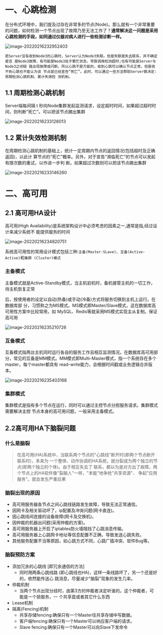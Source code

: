 # 一、心跳检测

​		在分布式环境中，我们提及过存在非常多的节点(Node)。那么就有一个非常重要的问题，如何检测一个节点出现了故障乃至无法工作了？**通常解决这一问题是采用心跳检测的手段，如同通过仪器对病人进行一些检测诊断一样。**

![image-20220216232952403](https://cdn.wuzx.cool/image-20220216232952403.png)

``` 
若Server没有收到Node3的心跳时，Server认为Node3失联。但是失联是失去联系，并不确定是否 是Node3故障，有可能是Node3处于繁忙状态，导致调用检测超时;也有可能是Server与Node3之间链 路出现故障或闪断。所以心跳不是万能的，收到心跳可以确认节点正常，但是收不到心跳也不能认为该 节点就已经宣告“死亡”。此时，可以通过一些方法帮助Server做决定: 周期检测心跳机制、累计失效检 测机制。
```

## 1.1 周期检测心跳机制

Server端每间隔 t 秒向Node集群发起监测请求，设定超时时间，如果超过超时时间，则判断“死亡”。可以把该节点踢出集群

![image-20220216233126013](https://cdn.wuzx.cool/image-20220216233126013.png)



## 1.2 累计失效检测机制

在周期检测心跳机制的基础上，统计一定周期内节点的返回情况(包括超时及正确返回)，以此计 算节点的“死亡”概率。另外，对于宣告“濒临死亡”的节点可以发起有限次数的重试，以作进一步判 断。如果超过次数则可以把该节点踢出集群

![image-20220216233146260](https://cdn.wuzx.cool/image-20220216233146260.png)

# 二、高可用

## 2.1 **高可用HA设计**

高可用(High Availability)是系统架构设计中必须考虑的因素之一,通常是指,经过设计来减少系统不 能提供服务的时间 

![image-20220216234820751](https://cdn.wuzx.cool/image-20220216234820751.png)

系统高可用性的常用设计模式包括三种:`主备(Master-SLave)`、`互备(Active-Active)`和`集群 (Cluster)模式`

### 主备模式

主备模式就是Active-Standby模式，当主机宕机时，备机接管主机的一切工作，待主机恢复正常

后，按使用者的设定以自动(热备)或手动(冷备)方式将服务切换到主机上运行。在数据库部 分，习惯称之为MS模式。MS模式即Master/Slave模式，这在数据库高可用性方案中比较常用，如 MySQL、Redis等就采用MS模式实现主从复制。保证高可用

![image-20220216235210726](https://cdn.wuzx.cool/image-20220216235210726.png)

### 互备模式
   互备模式指两台主机同时运行各自的服务工作且相互监测情况。在数据库高可用部分，常见的互备是MM模式。MM模式即Multi-Master模式，指一个系统存在多个master，每个master都具有 read-write能力，会根据时间戳或业务逻辑合并版本。

![image-20220216235403168](https://cdn.wuzx.cool/image-20220216235403168.png)

### 集群模式

集群模式是指有多个节点在运行，同时可以通过主控节点分担服务请求。集群模式需要解决主控  节点本身的高可用问题，一般采用主备模式。

## 2.2高可用HA下脑裂问题

### 什么是脑裂

> 在高可用(HA)系统中，当联系两个节点的"心跳线"断开时(即两个节点断开联系时)，本来为 一个整体、动作协调的HA系统，就分裂成为两个独立的节点(即两个独立的个体)。由于相互失去了 联系，都以为是对方出了故障，两个节点上的HA软件像"裂脑人"一样，"本能"地争抢"共享资源"、 争起"应用服务"。就会发生严重后果

### 脑裂出现的原因

+ 高可用服务器各节点之间心跳线链路发生故障，导致无法正常通信。
+  因网卡及相关驱动坏了，ip配置及冲突问题(网卡直连)。 
+ 因心跳线间连接的设备故障(网卡及交换机)。 
+ 因仲裁的机器出问题(采用仲裁的方案)。 
+ 高可用服务器上开启了iptables防火墙阻挡了心跳消息传输。 
+ 高可用服务器上心跳网卡地址等信息配置不正确，导致发送心跳失败。 
+ 其他服务配置不当等原因，如心跳方式不同，心跳广插冲突、软件Bug等。

### 脑裂预防方案

+ 添加冗余的心跳线 [即冗余通信的方法]
  + 同时用两条心跳线路 (即心跳线也HA)，这样一条线路坏了，另一个还是好的，依然能传送心 跳消息，尽量减少"脑裂"现象的发生几率。
+ 仲裁机制
  + 当两个节点出现分歧时，由第3方的仲裁者决定听谁的。这个仲裁者，可能是一个锁服务，一 个共享盘或者其它什么东西
+ Lease机制
+ 隔离(Fencing)机制
  + 共享存储fencing:确保只有一个Master往共享存储中写数据。 
  + 客户端fencing:确保只有一个Master可以响应客户端的请求。 
  + Slave fencing:确保只有一个Master可以向Slave下发命令